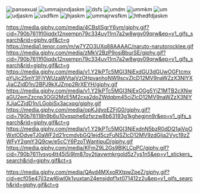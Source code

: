 <picture>
 <source media="(prefers-color-scheme: dark)" srcset="https://media.giphy.com/media/PDVJjnUZqIJ0I/giphy.gif?cid=ecf05e4741j6iv1ant5gr70f3xmkeh6sw7t2eiq1q17pjp88&ep=v1_gifs_search&rid=giphy.gif&ct=g">
 <source media="(prefers-color-scheme: light)" srcset="https://media.giphy.com/media/PDVJjnUZqIJ0I/giphy.gif?cid=ecf05e4741j6iv1ant5gr70f3xmkeh6sw7t2eiq1q17pjp88&ep=v1_gifs_search&rid=giphy.gif&ct=g">
 <img alt="pansexual" src="https://media.giphy.com/media/PDVJjnUZqIJ0I/giphy.gif?cid=ecf05e4741j6iv1ant5gr70f3xmkeh6sw7t2eiq1q17pjp88&ep=v1_gifs_search&rid=giphy.gif&ct=g">
</picture>
<picture>
 <source media="(prefers-color-scheme: dark)" srcset="https://media.giphy.com/media/v1.Y2lkPTc5MGI3NjExZmwwaXFkeDEybnhlbXBuNzljMzM0dXYxMXJuN2Eydzh3Z3YwOXFydyZlcD12MV9naWZzX3NlYXJjaCZjdD1n/pQcmDMICZNyfSjpVqr/giphy.gif">
 <source media="(prefers-color-scheme: light)" srcset="https://media.giphy.com/media/v1.Y2lkPTc5MGI3NjExZmwwaXFkeDEybnhlbXBuNzljMzM0dXYxMXJuN2Eydzh3Z3YwOXFydyZlcD12MV9naWZzX3NlYXJjaCZjdD1n/pQcmDMICZNyfSjpVqr/giphy.gif">
 <img alt="ummajsndjaskm" src="https://media.giphy.com/media/v1.Y2lkPTc5MGI3NjExZmwwaXFkeDEybnhlbXBuNzljMzM0dXYxMXJuN2Eydzh3Z3YwOXFydyZlcD12MV9naWZzX3NlYXJjaCZjdD1n/pQcmDMICZNyfSjpVqr/giphy.gif">
</picture>
<picture>
 <source media="(prefers-color-scheme: dark)" srcset="https://media.giphy.com/media/3Ty16ntei3lSUqGFBx/giphy.gif?cid=790b76119tp5gimlxq441su4zy8i7oj38nhq5vpukq6yhp8n&ep=v1_gifs_search&rid=giphy.gif&ct=g">
 <source media="(prefers-color-scheme: light)" srcset="https://media.giphy.com/media/3Ty16ntei3lSUqGFBx/giphy.gif?cid=790b76119tp5gimlxq441su4zy8i7oj38nhq5vpukq6yhp8n&ep=v1_gifs_search&rid=giphy.gif&ct=g">
 <img alt="dsfs" src="https://media.giphy.com/media/3Ty16ntei3lSUqGFBx/giphy.gif?cid=790b76119tp5gimlxq441su4zy8i7oj38nhq5vpukq6yhp8n&ep=v1_gifs_search&rid=giphy.gif&ct=g">
<picture>
 <source media="(prefers-color-scheme: dark)" srcset="https://media.giphy.com/media/TleRuyuLGvYpD6N7W5/giphy.gif?cid=790b7611vn1dh5mc5b4upx013fx93ttca3w3rqvenack67z7&ep=v1_gifs_search&rid=giphy.gif&ct=g ">
 <source media="(prefers-color-scheme: light)" srcset="https://media.giphy.com/media/TleRuyuLGvYpD6N7W5/giphy.gif?cid=790b7611vn1dh5mc5b4upx013fx93ttca3w3rqvenack67z7&ep=v1_gifs_search&rid=giphy.gif&ct=g ">
 <img alt="umdm" src="https://media.giphy.com/media/TleRuyuLGvYpD6N7W5/giphy.gif?cid=790b7611vn1dh5mc5b4upx013fx93ttca3w3rqvenack67z7&ep=v1_gifs_search&rid=giphy.gif&ct=g ">
</picture>
<picture>
 <source media="(prefers-color-scheme: dark)" srcset="https://media.giphy.com/media/v1.Y2lkPTc5MGI3NjExOGg5YjZ1MTB2cXNwaGU2emZzcnp3OGI2MzE5M2cxa2doZWdqbm45ciZlcD12MV9naWZzX3NlYXJjaCZjdD1n/11oDKZzPaNl2mY/giphy.gif">
 <source media="(prefers-color-scheme: light)" srcset="https://media.giphy.com/media/v1.Y2lkPTc5MGI3NjExOGg5YjZ1MTB2cXNwaGU2emZzcnp3OGI2MzE5M2cxa2doZWdqbm45ciZlcD12MV9naWZzX3NlYXJjaCZjdD1n/11oDKZzPaNl2mY/giphy.gif">
 <img alt="ummkm" src="https://media.giphy.com/media/v1.Y2lkPTc5MGI3NjExOGg5YjZ1MTB2cXNwaGU2emZzcnp3OGI2MzE5M2cxa2doZWdqbm45ciZlcD12MV9naWZzX3NlYXJjaCZjdD1n/11oDKZzPaNl2mY/giphy.gif">
</picture>
<picture>
 <source media="(prefers-color-scheme: dark)" srcset="https://media.giphy.com/media/7pWD19km2pNSg/giphy.gif?cid=790b7611fl0iqdx12nxempn79c334uv11rn7a2w8wgv09qrw&ep=v1_gifs_search&rid=giphy.gif&ct=g">
 <source media="(prefers-color-scheme: light)" srcset="https://media.giphy.com/media/7pWD19km2pNSg/giphy.gif?cid=790b7611fl0iqdx12nxempn79c334uv11rn7a2w8wgv09qrw&ep=v1_gifs_search&rid=giphy.gif&ct=g">
 <img alt="um" src="https://media.giphy.com/media/7pWD19km2pNSg/giphy.gif?cid=790b7611fl0iqdx12nxempn79c334uv11rn7a2w8wgv09qrw&ep=v1_gifs_search&rid=giphy.gif&ct=g">
</picture>
<picture>
 <source media="(prefers-color-scheme: dark)" srcset="https://media.giphy.com/media/Hl1PqpoxTVGdG/giphy.gif?cid=790b76119tp5gimlxq441su4zy8i7oj38nhq5vpukq6yhp8n&ep=v1_gifs_search&rid=giphy.gif&ct=g">
 <source media="(prefers-color-scheme: light)" srcset="https://media.giphy.com/media/Hl1PqpoxTVGdG/giphy.gif?cid=790b76119tp5gimlxq441su4zy8i7oj38nhq5vpukq6yhp8n&ep=v1_gifs_search&rid=giphy.gif&ct=g">
 <img alt="udjaskm" src="https://media.giphy.com/media/Hl1PqpoxTVGdG/giphy.gif?cid=790b76119tp5gimlxq441su4zy8i7oj38nhq5vpukq6yhp8n&ep=v1_gifs_search&rid=giphy.gif&ct=g">
</picture>
<picture>
 <source media="(prefers-color-scheme: dark)" srcset="https://media.giphy.com/media/v1.Y2lkPTc5MGI3NjExN2pnMXhka2RiamdheGdpMjMwajJwbWc3cHlrajFyZnB4dHR2YnNweSZlcD12MV9naWZzX3NlYXJjaCZjdD1n/1wqYonEBtues7jlngs/giphy.gif">
 <source media="(prefers-color-scheme: light)" srcset="https://media.giphy.com/media/v1.Y2lkPTc5MGI3NjExN2pnMXhka2RiamdheGdpMjMwajJwbWc3cHlrajFyZnB4dHR2YnNweSZlcD12MV9naWZzX3NlYXJjaCZjdD1n/1wqYonEBtues7jlngs/giphy.gif">
 <img alt="usdfkm" src="https://media.giphy.com/media/v1.Y2lkPTc5MGI3NjExN2pnMXhka2RiamdheGdpMjMwajJwbWc3cHlrajFyZnB4dHR2YnNweSZlcD12MV9naWZzX3NlYXJjaCZjdD1n/1wqYonEBtues7jlngs/giphy.gif">
</picture>
<picture>
 <source media="(prefers-color-scheme: dark)" srcset="https://media.giphy.com/media/r4IIO7ILVn4zPgKLeV/giphy.gif?cid=790b7611vn1dh5mc5b4upx013fx93ttca3w3rqvenack67z7&ep=v1_gifs_search&rid=giphy.gif&ct=g">
 <source media="(prefers-color-scheme: light)" srcset="https://media.giphy.com/media/r4IIO7ILVn4zPgKLeV/giphy.gif?cid=790b7611vn1dh5mc5b4upx013fx93ttca3w3rqvenack67z7&ep=v1_gifs_search&rid=giphy.gif&ct=g">
 <img alt="jhjaskm" src="https://media.giphy.com/media/r4IIO7ILVn4zPgKLeV/giphy.gif?cid=790b7611vn1dh5mc5b4upx013fx93ttca3w3rqvenack67z7&ep=v1_gifs_search&rid=giphy.gif&ct=g">
</picture>
 <picture>
 <source media="(prefers-color-scheme: dark)" srcset="https://media.giphy.com/media/v1.Y2lkPTc5MGI3NjExdGU3dGUwOGFtcmxpYjJjc25mY3FjYWUzaWVtajVzOHpvanhoNW9scyZlcD12MV9naWZzX3NlYXJjaCZjdD1n/mKbl77Un4I8j6aROOT/giphy.gif">
 <source media="(prefers-color-scheme: light)" srcset="https://media.giphy.com/media/v1.Y2lkPTc5MGI3NjExdGU3dGUwOGFtcmxpYjJjc25mY3FjYWUzaWVtajVzOHpvanhoNW9scyZlcD12MV9naWZzX3NlYXJjaCZjdD1n/mKbl77Un4I8j6aROOT/giphy.gif">
 <img alt="ummajrwsfkm" src="https://media.giphy.com/media/v1.Y2lkPTc5MGI3NjExdGU3dGUwOGFtcmxpYjJjc25mY3FjYWUzaWVtajVzOHpvanhoNW9scyZlcD12MV9naWZzX3NlYXJjaCZjdD1n/mKbl77Un4I8j6aROOT/giphy.gif">
</picture>
<picture>
 <source media="(prefers-color-scheme: dark)" srcset="https://media1.tenor.com/m/KSLMmhC5WG4AAAAd/rock-lee-gaara.gif">
 <source media="(prefers-color-scheme: light)" srcset="https://media1.tenor.com/m/KSLMmhC5WG4AAAAd/rock-lee-gaara.gif">
 <img alt="hthedfdjaskm" src="https://media1.tenor.com/m/KSLMmhC5WG4AAAAd/rock-lee-gaara.gif">
</picture>



https://media.giphy.com/media/4CBslISgrY6vm/giphy.gif?cid=790b7611fl0iqdx12nxempn79c334uv11rn7a2w8wgv09qrw&ep=v1_gifs_search&rid=giphy.gif&ct=g
https://media1.tenor.com/m/w7YZO3UXq88AAAAC/naruto-narutorocklee.gif
https://media.giphy.com/media/zMkV2BzP9osjBburSE/giphy.gif?cid=790b7611fl0iqdx12nxempn79c334uv11rn7a2w8wgv09qrw&ep=v1_gifs_search&rid=giphy.gif&ct=g
https://media.giphy.com/media/v1.Y2lkPTc5MGI3NjExdGU3dGUwOGFtcmxpYjJjc25mY3FjYWUzaWVtajVzOHpvanhoNW9scyZlcD12MV9naWZzX3NlYXJjaCZjdD1n/2BPJ9kXJZmp2RrXEYH/giphy.gif
https://media.giphy.com/media/v1.Y2lkPTc5MGI3NjExOGg5YjZ1MTB2cXNwaGU2emZzcnp3OGI2MzE5M2cxa2doZWdqbm45ciZlcD12MV9naWZzX3NlYXJjaCZjdD1n/LGobjSx3acxqg/giphy.gif
https://media.giphy.com/media/opKJdyoEZFjG0/giphy.gif?cid=790b76118h9b6u10vqsphe6zfsrzw8b63193g1kghegjnn9r&ep=v1_gifs_search&rid=giphy.gif&ct=g
https://media.giphy.com/media/v1.Y2lkPTc5MGI3NjExdnN5bzR0dDQ1ajVpOWxtODdveTJ0aWF2d21rcmdvbGQ1ejd5czFuNSZlcD12MV9zdGlja2Vyc19zZWFyY2gmY3Q9cw/e5cCY6PzoTWantjpuD/giphy.gif
https://media.giphy.com/media/KFmZ9L2Gs9BlKLCpPC/giphy.gif?cid=790b7611vsyo4tt45j5i9lm87oy2tiavwmkrgold5z7ys1n5&ep=v1_stickers_search&rid=giphy.gif&ct=s

https://media.giphy.com/media/QAvd4MXxoRXtpwZpeZ/giphy.gif?cid=ecf05e47jl3zwl6iwl0k1vuxtan24ensjdqf1xt071412z2u&ep=v1_gifs_search&rid=giphy.gif&ct=g
